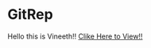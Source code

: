 # GitRep

Hello this is Vineeth!!
[Clike Here to View!!](https://polkam-vineeth.github.io/GitRep/BoxModel.html)
